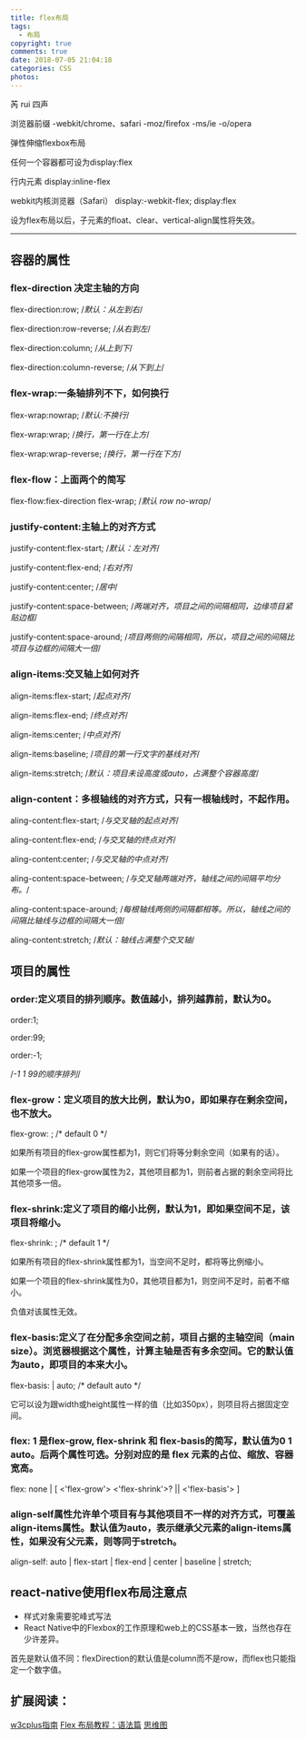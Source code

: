 ```yaml
---
title: flex布局
tags:
  - 布局
copyright: true
comments: true
date: 2018-07-05 21:04:18
categories: CSS
photos:
---
```


芮 rui 四声

浏览器前缀 -webkit/chrome、safari -moz/firefox -ms/ie -o/opera

弹性伸缩flexbox布局 

任何一个容器都可设为display:flex

行内元素 display:inline-flex

webkit内核浏览器（Safari） display:-webkit-flex; display:flex

设为flex布局以后，子元素的float、clear、vertical-align属性将失效。

--- 
<!-- more -->
## 容器的属性
### flex-direction 决定主轴的方向

flex-direction:row;  /*默认：从左到右*/

flex-direction:row-reverse;  /*从右到左*/

flex-direction:column;  /*从上到下*/

flex-direction:column-reverse;  /*从下到上*/

### flex-wrap:一条轴排列不下，如何换行

flex-wrap:nowrap;  /*默认:不换行*/

flex-wrap:wrap;  /*换行，第一行在上方*/

flex-wrap:wrap-reverse;  /*换行，第一行在下方*/

### flex-flow：上面两个的简写
flex-flow:fiex-direction flex-wrap;  /*默认 row no-wrap*/

### justify-content:主轴上的对齐方式

justify-content:flex-start;  /*默认：左对齐*/

justify-content:flex-end;  /*右对齐*/

justify-content:center;  /*居中*/

justify-content:space-between;  /*两端对齐，项目之间的间隔相同，边缘项目紧贴边框*/

justify-content:space-around;  /*项目两侧的间隔相同，所以，项目之间的间隔比项目与边框的间隔大一倍*/

### align-items:交叉轴上如何对齐

align-items:flex-start;  /*起点对齐*/

align-items:flex-end;  /*终点对齐*/

align-items:center;  /*中点对齐*/

align-items:baseline;  /*项目的第一行文字的基线对齐*/

align-items:stretch;  /*默认：项目未设高度或auto，占满整个容器高度*/

### align-content：多根轴线的对齐方式，只有一根轴线时，不起作用。

aling-content:flex-start;  /*与交叉轴的起点对齐*/

aling-content:flex-end;  /*与交叉轴的终点对齐*/

aling-content:center;  /*与交叉轴的中点对齐*/

aling-content:space-between;  /*与交叉轴两端对齐，轴线之间的间隔平均分布。*/

aling-content:space-around;  /*每根轴线两侧的间隔都相等。所以，轴线之间的间隔比轴线与边框的间隔大一倍*/

aling-content:stretch;  /*默认：轴线占满整个交叉轴*/

## 项目的属性

### order:定义项目的排列顺序。数值越小，排列越靠前，默认为0。

order:1;

order:99;

order:-1;   

/*-1 1 99的顺序排列*/

### flex-grow：定义项目的放大比例，默认为0，即如果存在剩余空间，也不放大。

flex-grow: <number>; /* default 0 */

如果所有项目的flex-grow属性都为1，则它们将等分剩余空间（如果有的话）。

如果一个项目的flex-grow属性为2，其他项目都为1，则前者占据的剩余空间将比其他项多一倍。

### flex-shrink:定义了项目的缩小比例，默认为1，即如果空间不足，该项目将缩小。

flex-shrink: <number>; /* default 1 */

如果所有项目的flex-shrink属性都为1，当空间不足时，都将等比例缩小。

如果一个项目的flex-shrink属性为0，其他项目都为1，则空间不足时，前者不缩小。

负值对该属性无效。

### flex-basis:定义了在分配多余空间之前，项目占据的主轴空间（main size）。浏览器根据这个属性，计算主轴是否有多余空间。它的默认值为auto，即项目的本来大小。

flex-basis: <length> | auto; /* default auto */

它可以设为跟width或height属性一样的值（比如350px），则项目将占据固定空间。

### flex: 1 是flex-grow, flex-shrink 和 flex-basis的简写，默认值为0 1 auto。后两个属性可选。分别对应的是 flex 元素的占位、缩放、容器宽高。

flex: none | [ <'flex-grow'> <'flex-shrink'>? || <'flex-basis'> ]

### align-self属性允许单个项目有与其他项目不一样的对齐方式，可覆盖align-items属性。默认值为auto，表示继承父元素的align-items属性，如果没有父元素，则等同于stretch。

align-self: auto | flex-start | flex-end | center | baseline | stretch;

## react-native使用flex布局注意点

- 样式对象需要驼峰式写法
- React Native中的Flexbox的工作原理和web上的CSS基本一致，当然也存在少许差异。

首先是默认值不同：flexDirection的默认值是column而不是row，而flex也只能指定一个数字值。

## 扩展阅读：
[w3cplus指南](http://www.w3cplus.com/css3/a-guide-to-flexbox-new.html)
[Flex 布局教程：语法篇](http://www.ruanyifeng.com/blog/2015/07/flex-grammar.html)
[思维图](http://blog.csdn.net/magneto7/article/details/70854472)